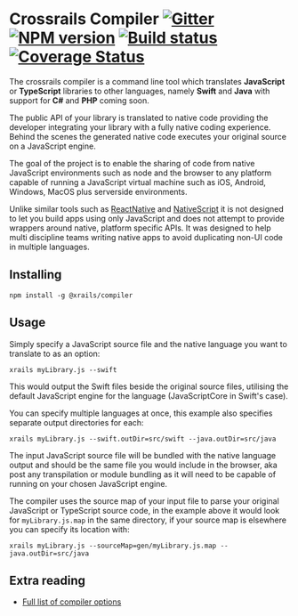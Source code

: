 # Crossrails Compiler [![Gitter][gitter-image]][gitter-url] [![NPM version][npm-image]][npm-url] [![Build status][travis-image]][travis-url] [![Coverage Status][coverage-image]][coverage-url]

The crossrails compiler is a command line tool which translates **JavaScript** or **TypeScript** libraries to other languages, namely **Swift** and **Java** with support for **C#** and **PHP** coming soon. 

The public API of your library is translated to native code providing the developer integrating your library with a fully native coding experience. Behind the scenes the generated native code executes your original source on a JavaScript engine.

The goal of the project is to enable the sharing of code from native JavaScript environments such as node and the browser to any platform capable of running a JavaScript virtual machine such as iOS, Android, Windows, MacOS plus serverside environments. 

Unlike similar tools such as [ReactNative](https://facebook.github.io/react-native/) and [NativeScript](https://www.nativescript.org/) it is not designed to let you build apps using only JavaScript and does not attempt to provide wrappers around native, platform specific APIs. It was designed to help multi discipline teams writing native apps to avoid duplicating non-UI code in multiple languages.

## Installing

```shell
npm install -g @xrails/compiler
```

## Usage

Simply specify a JavaScript source file and the native language you want to translate to as an option:
```shell
xrails myLibrary.js --swift
```
This would output the Swift files beside the original source files, utilising the default JavaScript engine for the language (JavaScriptCore in Swift's case). 

You can specify multiple languages at once, this example also specifies separate output directories for each:
```shell
xrails myLibrary.js --swift.outDir=src/swift --java.outDir=src/java
```  
  
The input JavaScript source file will be bundled with the native language output and should be the same file you would include in the browser, aka post any transpilation or module bundling as it will need to be capable of running on your chosen JavaScript engine.

The compiler uses the source map of your input file to parse your original JavaScript or TypeScript source code, in the example above it would look for `myLibrary.js.map` in the same directory, if your source map is elsewhere you can specify its location with:
```shell
xrails myLibrary.js --sourceMap=gen/myLibrary.js.map --java.outDir=src/java
```

## Extra reading 

*  [Full  list of compiler options](https://github.com/crossrails/compiler/wiki/Compiler%20Options.md)

[npm-image]: https://img.shields.io/npm/v/@cycle/core.svg
[npm-url]: https://npmjs.org/package/typings
[travis-image]: https://travis-ci.org/crossrails/compiler.svg?branch=master
[travis-url]: https://travis-ci.org/crossrails/compiler
[gitter-image]: https://badges.gitter.im/crossrails/compiler.svg
[gitter-url]: https://gitter.im/crossrails/compiler?utm_source=badge&utm_medium=badge&utm_campaign=pr-badge&utm_content=badge
[coverage-image]:https://coveralls.io/repos/github/crossrails/compiler/badge.svg?branch=master
[coverage-url]:https://coveralls.io/github/crossrails/compiler?branch=master

